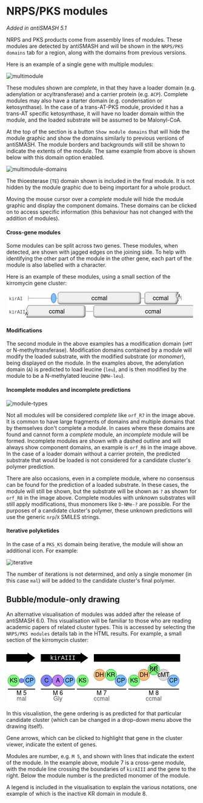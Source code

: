 # NRPS/PKS modules

*Added in antiSMASH 5.1*

NRPS and PKS products come from assembly lines of modules.
These modules are detected by antiSMASH and will be shown in the `NRPS/PKS domains` tab for a region, along with the domains from previous versions.

Here is an example of a single gene with multiple modules:

![multimodule](../img/modules_multiple.png)

These modules shown are *complete*, in that they have a loader domain (e.g. adenylation or acyltransferase) and a carrier protein (e.g. `ACP`).
Complete modules may also have a starter domain (e.g. condensation or ketosynthase).
In the case of a trans-AT-PKS module, provided it has a trans-AT specific ketosynthase,
it will have no loader domain within the module, and the loaded substrate will be assumed to be Malonyl-CoA.

At the top of the section is a button `Show module domains` that will hide the module graphic and show the domains similarly to previous versions of antiSMASH.
The module borders and backgrounds will still be shown to indicate the extents of the module.
The same example from above is shown below with this domain option enabled.

![multimodule-domains](../img/modules_multiple_domains.png)

The thioesterase (`TE`) domain shown is included in the final module.
It is not hidden by the module graphic due to being important for a whole product.

Moving the mouse cursor over a *complete* module will hide the module graphic and display the component domains.
These domains can be clicked on to access specific information (this behaviour has not changed with the addition of modules).

#### Cross-gene modules

Some modules can be split across two genes.
These modules, when detected, are shown with jagged edges on the joining side.
To help with identifying the other part of the module in the other gene, each part of the module is also labelled with a character.

Here is an example of these modules, using a small section of the kirromycin gene cluster:

![cross-cds-module](../img/modules_cross_cds.png)


#### Modifications

The second module in the above examples has a modification domain (`nMT` or N-methyltransferase).
Modification domains contained by a module will modify the loaded substrate, with the modified substrate (or *monomer*), being displayed on the module.
In the examples above, the adenylation domain (`A`) is predicted to load leucine (`leu`), and is then modified by the module to be a N-methylated leucine (`NMe-leu`).

#### Incomplete modules and incomplete predictions

![module-types](../img/modules_types.png)

Not all modules will be considered *complete* like `orf_R7` in the image above.
It is common to have large fragments of domains and multiple domains that by themselves don't complete a module.
In cases where these domains are found and cannot form a *complete* module, an *incomplete* module will be formed.
Incomplete modules are shown with a dashed outline and will always show component domains, an example is `orf_R6` in the image above.
In the case of a loader domain without a carrier protein, the predicted substrate that would be loaded is not considered for a candidate cluster's polymer prediction.

There are also occasions, even in a complete module, where no consensus can be found for the prediction of a loaded substrate.
In these cases, the module will still be shown, but the substrate will be shown as `?` as shown for `orf_R8` in the image above.
Complete modules with unknown substrates will still apply modifications, thus monomers like `D-NMe-?` are possible.
For the purposes of a candidate cluster's polymer, these unknown predictions will use the generic `nrp`/`X` SMILES strings.


#### Iterative polyketides

In the case of a `PKS_KS` domain being iterative, the module will show an additional icon. For example:

![iterative](../img/modules_iterative.png)

The number of iterations is not determined, and only a single monomer (in this case `mal`) will be added to the candidate cluster's final polymer.


## Bubble/module-only drawing

An alternative visualisation of modules was added after the release of antiSMASH 6.0.
This visualisation will be familiar to those who are reading academic papers of related cluster types.
This is accessed by selecting the `NRPS/PKS modules` details tab in the HTML results.
For example, a small section of the kirromycin cluster:

![bubbles](../img/modules_bubbles.png)

In this visualistion, the gene ordering is as predicted for that particular candidate cluster
(which can be changed in a drop-down menu above the drawing itself).

Gene arrows, which can be clicked to highlight that gene in the cluster viewer, indicate the extent of genes.

Modules are number, e.g. `M 5`, and shown with lines that indicate the extent of the module.
In the example above, module 7 is a cross-gene module, with the module line crossing the boundaries of `kirAIII` and the gene to the right.
Below the module number is the predicted monomer of the module.

A legend is included in the visualisation to explain the various notations, one example of which is the inactive KR domain in module 8.
